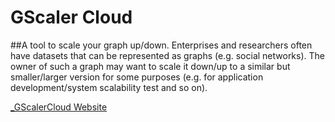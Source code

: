 # GScaler Cloud
##A tool to scale your graph up/down.
Enterprises and researchers often have datasets that can be represented as graphs (e.g. social networks). The owner of such a graph may want to scale it down/up to a similar but smaller/larger version for some purposes (e.g. for application development/system scalability test and so on).

[_GScalerCloud Website](http://scaler.d2.comp.nus.edu.sg/GScalerFront/)
